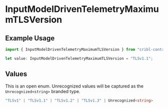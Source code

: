 # InputModelDrivenTelemetryMaximumTLSVersion

## Example Usage

```typescript
import { InputModelDrivenTelemetryMaximumTLSVersion } from "cribl-control-plane/models/operations";

let value: InputModelDrivenTelemetryMaximumTLSVersion = "TLSv1.1";
```

## Values

This is an open enum. Unrecognized values will be captured as the `Unrecognized<string>` branded type.

```typescript
"TLSv1" | "TLSv1.1" | "TLSv1.2" | "TLSv1.3" | Unrecognized<string>
```
